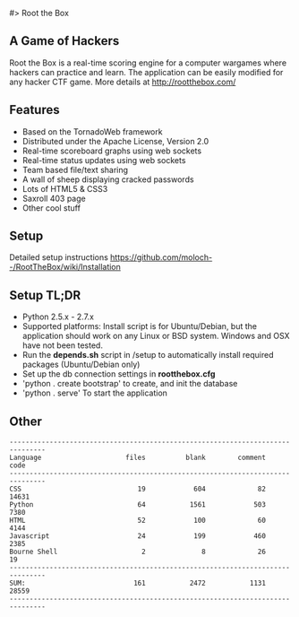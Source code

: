 #> Root the Box

A Game of Hackers
-------------------
Root the Box is a real-time scoring engine for a computer wargames where hackers can practice and learn. 
The application can be easily modified for any hacker CTF game.  More details at http://rootthebox.com/

Features
-------------------
* Based on the TornadoWeb framework
* Distributed under the Apache License, Version 2.0
* Real-time scoreboard graphs using web sockets
* Real-time status updates using web sockets
* Team based file/text sharing
* A wall of sheep displaying cracked passwords
* Lots of HTML5 & CSS3
* Saxroll 403 page
* Other cool stuff

Setup
-------------------
Detailed setup instructions https://github.com/moloch--/RootTheBox/wiki/Installation

Setup TL;DR
-------------------
* Python 2.5.x - 2.7.x
* Supported platforms: Install script is for Ubuntu/Debian, but the application should work on any Linux or BSD system.  Windows and OSX have not been tested.
* Run the __depends.sh__ script in /setup to automatically install required packages (Ubuntu/Debian only)
* Set up the db connection settings in __rootthebox.cfg__
* 'python . create bootstrap' to create, and init the database
* 'python . serve' To start the application


Other
----------------

```
-------------------------------------------------------------------------------
Language                     files          blank        comment           code
-------------------------------------------------------------------------------
CSS                             19            604             82          14631
Python                          64           1561            503           7380
HTML                            52            100             60           4144
Javascript                      24            199            460           2385
Bourne Shell                     2              8             26             19
-------------------------------------------------------------------------------
SUM:                           161           2472           1131          28559
-------------------------------------------------------------------------------
```
